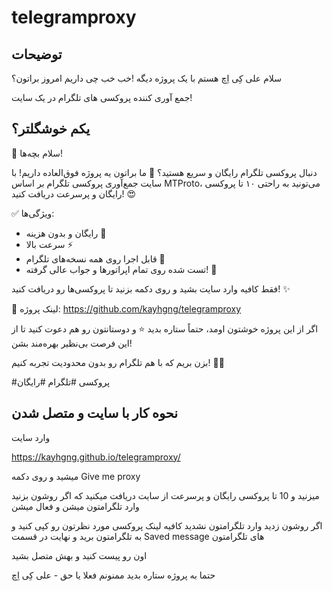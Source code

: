 # telegramproxy


## توضیحات

سلام علی کِی اِچ هستم با یک پروژه دیگه !خب خب چی داریم امروز براتون؟

جمع آوری کننده پروکسی های تلگرام در یک سایت!

## یکم خوشگلتر؟
🌟 سلام بچه‌ها! 

دنبال پروکسی تلگرام رایگان و سریع هستید؟ 🚀 ما براتون یه پروژه فوق‌العاده داریم! با سایت جمع‌آوری پروکسی تلگرام بر اساس MTProto، می‌تونید به راحتی ۱۰ تا پروکسی رایگان و پرسرعت دریافت کنید! 😍

✅ ویژگی‌ها:

- رایگان و بدون هزینه 💸
- سرعت بالا ⚡
- قابل اجرا روی همه نسخه‌های تلگرام 📱
- تست شده روی تمام اپراتورها و جواب عالی گرفته! 📶

فقط کافیه وارد سایت بشید و روی دکمه بزنید تا پروکسی‌ها رو دریافت کنید! ✨

🔗 لینک پروژه:
https://github.com/kayhgng/telegramproxy

اگر از این پروژه خوشتون اومد، حتماً ستاره بدید ⭐️ و دوستانتون رو هم دعوت کنید تا از این فرصت بی‌نظیر بهره‌مند بشن! 

بزن بریم که با هم تلگرام رو بدون محدودیت تجربه کنیم! 💬🔥

#پروکسی #تلگرام #رایگان




## نحوه کار با سایت و متصل شدن

وارد سایت 

https://kayhgng.github.io/telegramproxy/

میشید و روی دکمه Give me proxy 

میزنید و 10 تا پروکسی رایگان و پرسرعت از سایت دریافت میکنید که اگر روشون بزنید وارد تلگرامتون میشن و فعال میشن

اگر روشون زدید وارد تلگرامتون نشدید کافیه لینک پروکسی مورد نظرتون رو کپی کنید و به تلگرامتون برید و نهایت در قسمت Saved message های تلگرامتون 

اون رو پیست کنید و بهش متصل بشید


حتما به پروژه ستاره بدید ممنونم فعلا یا حق - علی کِی اِچ


